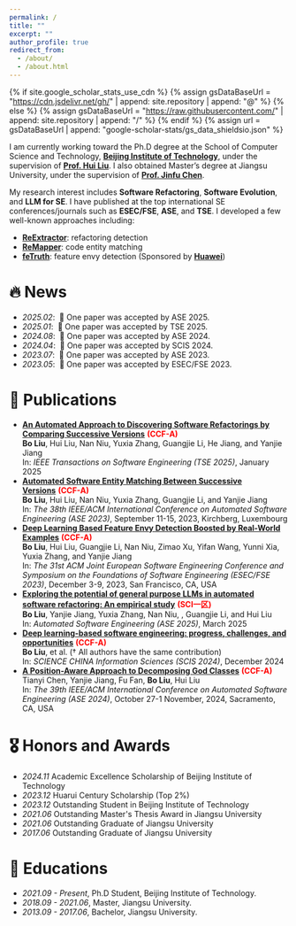 ```yaml
---
permalink: /
title: ""
excerpt: ""
author_profile: true
redirect_from: 
  - /about/
  - /about.html
---
```


{% if site.google_scholar_stats_use_cdn %}
{% assign gsDataBaseUrl = "https://cdn.jsdelivr.net/gh/" | append: site.repository | append: "@" %}
{% else %}
{% assign gsDataBaseUrl = "https://raw.githubusercontent.com/" | append: site.repository | append: "/" %}
{% endif %}
{% assign url = gsDataBaseUrl | append: "google-scholar-stats/gs_data_shieldsio.json" %}

<span class='anchor' id='about-me'></span>

I am currently working toward the Ph.D degree at the School of Computer Science and Technology, **[Beijing Institute of Technology](https://www.bit.edu.cn/)**, under the supervision of **[Prof. Hui Liu](https://liuhuigmail.github.io/)**. I also obtained Master’s degree at Jiangsu University, under the supervision of **[Prof. Jinfu Chen](https://cs.ujs.edu.cn/info/1508/30277.htm)**.

My research interest includes **Software Refactoring**, **Software Evolution**, and **LLM for SE**. I have published at the top international SE conferences/journals such as **ESEC/FSE**, **ASE**, and **TSE**.  I developed a few well-known approaches including:

- **[ReExtractor](https://github.com/lyoubo/ReExtractor)**: refactoring detection
- **[ReMapper](https://github.com/lyoubo/ReMapper)**: code entity matching
- **[feTruth](https://github.com/lyoubo/feTruth)**: feature envy detection (Sponsored by **[Huawei](https://bbs.huaweicloud.com/blogs/416188?utm_source=zhihu&utm_medium=bbs-ex&utm_campaign=other&utm_content=content)**)


# 🔥 News
- *2025.02*: &nbsp;🎉 One paper was accepted by ASE 2025.
- *2025.01*: &nbsp;🎉 One paper was accepted by TSE 2025.
- *2024.08*: &nbsp;🎉 One paper was accepted by ASE 2024.
- *2024.04*: &nbsp;🎉 One paper was accepted by SCIS 2024.
- *2023.07*: &nbsp;🎉 One paper was accepted by ASE 2023. 
- *2023.05*: &nbsp;🎉 One paper was accepted by ESEC/FSE 2023.

# 📝 Publications 

- **[An Automated Approach to Discovering Software Refactorings by Comparing Successive Versions](https://ieeexplore.ieee.org/abstract/document/10855639)**&nbsp;<span style="color:red;font-weight:bold;">(CCF-A)</span>\
  **Bo Liu**, Hui Liu, Nan Niu, Yuxia Zhang, Guangjie Li, He Jiang, and Yanjie Jiang\
  In: *IEEE Transactions on Software Engineering (TSE 2025)*, January 2025
- **[Automated Software Entity Matching Between Successive Versions](https://ieeexplore.ieee.org/document/10298353)**&nbsp;<span style="color:red;font-weight:bold;">(CCF-A)</span>\
  **Bo Liu**, Hui Liu, Nan Niu, Yuxia Zhang, Guangjie Li, and Yanjie Jiang\
  In: *The 38th IEEE/ACM International Conference on Automated Software Engineering (ASE 2023)*, September 11-15, 2023, Kirchberg, Luxembourg
- **[Deep Learning Based Feature Envy Detection Boosted by Real-World Examples](https://dl.acm.org/doi/abs/10.1145/3611643.3616353)**&nbsp;<span style="color:red;font-weight:bold;">(CCF-A)</span>\
  **Bo Liu**, Hui Liu, Guangjie Li, Nan Niu, Zimao Xu, Yifan Wang, Yunni Xia, Yuxia Zhang, and Yanjie Jiang\
  In: *The 31st ACM Joint European Software Engineering Conference and Symposium on the Foundations of Software Engineering (ESEC/FSE 2023)*, December 3-9, 2023, San Francisco, CA, USA
- **[Exploring the potential of general purpose LLMs in automated software refactoring: An empirical study](https://link.springer.com/article/10.1007/s10515-025-00500-0)**&nbsp;<span style="color:red;font-weight:bold;">(SCI一区)</span>\
  **Bo Liu**, Yanjie Jiang, Yuxia Zhang, Nan Niu, , Guangjie Li, and Hui Liu\
  In: *Automated Software Engineering (ASE 2025)*, March 2025
- **[Deep learning-based software engineering: progress, challenges, and opportunities](https://link.springer.com/article/10.1007/s11432-023-4127-5)**&nbsp;<span style="color:red;font-weight:bold;">(CCF-A)</span>\
  **Bo Liu**, et al. († All authors have the same contribution)\
  In: *SCIENCE CHINA Information Sciences (SCIS 2024)*, December 2024
- **[A Position-Aware Approach to Decomposing God Classes](https://dl.acm.org/doi/abs/10.1145/3691620.3694992)**&nbsp;<span style="color:red;font-weight:bold;">(CCF-A)</span>\
  Tianyi Chen, Yanjie Jiang, Fu Fan, **Bo Liu**, Hui Liu\
  In: *The 39th IEEE/ACM International Conference on Automated Software Engineering (ASE 2024)*, October 27-1 November, 2024, Sacramento, CA, USA


# 🎖 Honors and Awards
- *2024.11* Academic Excellence Scholarship of Beijing Institute of Technology
- *2023.12* Huarui Century Scholarship (Top 2%)
- *2023.12* Outstanding Student in Beijing Institute of Technology
- *2021.06* Outstanding Master's Thesis Award in Jiangsu University
- *2021.06* Outstanding Graduate of Jiangsu University
- *2017.06* Outstanding Graduate of Jiangsu University

# 📖 Educations
- *2021.09 - Present*, Ph.D Student, Beijing Institute of Technology. 
- *2018.09 - 2021.06*, Master, Jiangsu University. 
- *2013.09 - 2017.06*, Bachelor, Jiangsu University.
